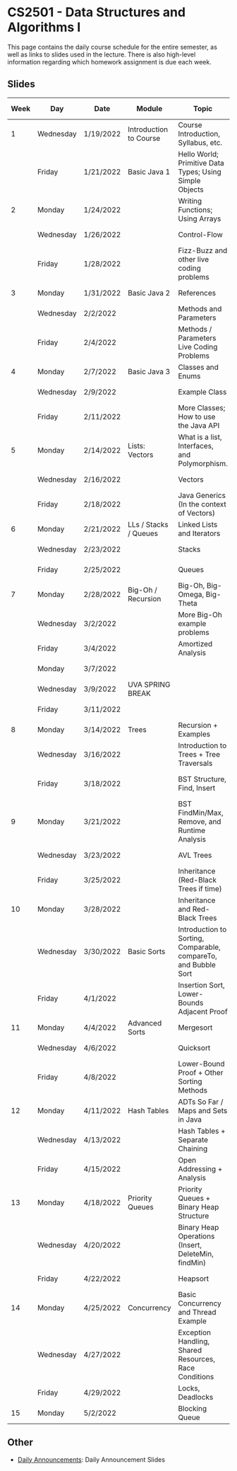 CS2501 - Data Structures and Algorithms I
===============================

This page contains the daily course schedule for the entire semester, as well as links to slides used in the lecture. There is also high-level information regarding which homework assignment is due each week.

<a name="introduction"></a>Slides
--------------------------------------- 

| Week | Day | Date | Module | Topic | Slides | HW/Lab Topic |
|-|-----|-------|--------|--------------|------|--------|
|1|	Wednesday|1/19/2022|Introduction to Course|Course Introduction, Syllabus, etc.|SLIDES TBD||
| |	Friday|1/21/2022|Basic Java 1|Hello World; Primitive Data Types; Using Simple Objects|SLIDES TBD||
|2|	Monday|1/24/2022||Writing Functions; Using Arrays|SLIDES TBD||	
| |	Wednesday|1/26/2022||Control-Flow|SLIDES TBD||
| |	Friday|1/28/2022||Fizz-Buzz and other live coding problems|SLIDES TBD|Intro to Lab|
|3|	Monday|1/31/2022|Basic Java 2|References|SLIDES TBD|	|
| |	Wednesday|2/2/2022||Methods and Parameters|SLIDES TBD|	|
| |	Friday|2/4/2022||Methods / Parameters Live Coding Problems|SLIDES TBD|Basic Java 1|
|4|	Monday|2/7/2022|Basic Java 3|Classes and Enums|	SLIDES TBD||
| |	Wednesday|2/9/2022||Example Class|SLIDES TBD||	
| |	Friday|2/11/2022||More Classes; How to use the Java API|SLIDES TBD|Basic Java 2|
|5|	Monday|2/14/2022|Lists: Vectors|What is a list, Interfaces, and Polymorphism.|SLIDES TBD||	
| |	Wednesday|2/16/2022||Vectors|SLIDES TBD||
| |	Friday|2/18/2022||Java Generics (In the context of Vectors)|SLIDES TBD|Basic Java 3|
|6|	Monday|2/21/2022|LLs / Stacks / Queues|	Linked Lists and Iterators|SLIDES TBD||
| |	Wednesday|2/23/2022||Stacks|SLIDES TBD||	
| |	Friday|2/25/2022||Queues|SLIDES TBD|Vectors|
|7|	Monday|2/28/2022|Big-Oh / Recursion|Big-Oh, Big-Omega, Big-Theta|SLIDES TBD||	
| |	Wednesday|3/2/2022||More Big-Oh example problems|SLIDES TBD||	
| |	Friday|3/4/2022||Amortized Analysis|SLIDES TBD|LL, Stack, Queue|
| |	Monday|3/7/2022|||	SLIDES TBD|	|	
| |	Wednesday|3/9/2022|UVA SPRING BREAK||SLIDES TBD||	
| |	Friday|3/11/2022|||	SLIDES TBD|	|
|8|	Monday|3/14/2022|Trees|	Recursion + Examples|SLIDES TBD||	
| |	Wednesday|3/16/2022||Introduction to Trees + Tree Traversals|SLIDES TBD||	
| |	Friday|3/18/2022||BST Structure, Find, Insert|SLIDES TBD|Big-Oh, Recursion Practice|
|9|	Monday|3/21/2022||BST FindMin/Max, Remove, and Runtime Analysis|SLIDES TBD|	|
| |	Wednesday|3/23/2022||AVL Trees|	SLIDES TBD||
| |	Friday|3/25/2022||Inheritance (Red-Black Trees if time)|SLIDES TBD|BST|
|10| Monday|3/28/2022||Inheritance and Red-Black Trees|	SLIDES TBD||
| |	Wednesday|3/30/2022|Basic Sorts|Introduction to Sorting, Comparable, compareTo, and  Bubble Sort|SLIDES TBD||
| |	Friday|4/1/2022||Insertion Sort, Lower-Bounds Adjacent Proof|SLIDES TBD|Inheritance + AVL|
|11| Monday|4/4/2022|Advanced Sorts|Mergesort|	SLIDES TBD||
| |	Wednesday|4/6/2022||Quicksort|SLIDES TBD||	
| |	Friday|4/8/2022||Lower-Bound Proof + Other Sorting Methods|SLIDES TBD| Basic Sorts|
|12| Monday|4/11/2022|Hash Tables|ADTs So Far / Maps and Sets in Java|SLIDES TBD||	
| |	Wednesday|4/13/2022||Hash Tables + Separate Chaining|SLIDES TBD||	
| |	Friday|4/15/2022||Open Addressing + Analysis|SLIDES TBD|Advanced Sorts|
|13| Monday|4/18/2022|Priority Queues|Priority Queues + Binary Heap Structure|SLIDES TBD||	
| |	Wednesday|4/20/2022||Binary Heap Operations (Insert, DeleteMin, findMin)|SLIDES TBD||	
| |	Friday|	4/22/2022||Heapsort|SLIDES TBD|Hash Tables|
|14| Monday|4/25/2022|Concurrency|Basic Concurrency and Thread Example|SLIDES TBD||	
| |	Wednesday|4/27/2022||Exception Handling, Shared Resources, Race Conditions	|SLIDES TBD||
| |	Friday|4/29/2022||Locks, Deadlocks|SLIDES TBD|Priority Queue|
|15| Monday|5/2/2022||Blocking Queue|SLIDES TBD|Blocking Queue|



<a name="introduction"></a>Other
--------------------------------------- 

- [Daily Announcements](./dailyAnnouncements.html): Daily Announcement Slides
